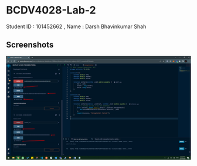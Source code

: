 # BCDV4028-Lab-2
Student ID : 101452662 , Name  : Darsh Bhavinkumar Shah

## Screenshots
![DelegateCalls](https://github.com/Darshhhhh/Adv-Solidity-Class/blob/main/Lab%20-%202/DelegateCall.png)